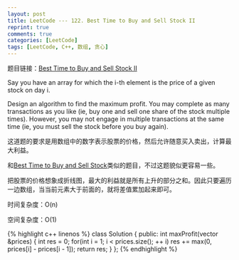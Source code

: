 ```yaml
---
layout: post
title: LeetCode --- 122. Best Time to Buy and Sell Stock II
reprint: true
comments: true
categories: [LeetCode]
tags: [LeetCode, C++, 数组, 贪心]
---
```



题目链接：[Best Time to Buy and Sell Stock II](https://oj.leetcode.com/problems/best-time-to-buy-and-sell-stock-ii/ ) 

Say you have an array for which the i-th element is the price of a given stock on day i. 

Design an algorithm to find the maximum profit. You may complete as many transactions as you like (ie, buy one and sell one share of the stock multiple times). However, you may not engage in multiple transactions at the same time (ie, you must sell the stock before you buy again). 

这道题的要求是用数组中的数字表示股票的价格，然后允许随意买入卖出，计算最大利益。

和[Best Time to Buy and Sell Stock](http://www.makuiyu.cn/2015/03/LeetCode_121.%20Best%20Time%20to%20Buy%20and%20Sell%20Stock/ )类似的题目，不过这题貌似更容易一些。

把股票的价格想象成折线图，最大的利益就是所有上升的部分之和。因此只要遍历一边数组，当当前元素大于前面的，就将差值累加起来即可。

时间复杂度：O(n)

空间复杂度：O(1)

{% highlight c++ linenos %}
class Solution
{
public:
    int maxProfit(vector<int> &prices)
    {
        int res = 0;
        for(int i = 1; i < prices.size(); ++ i)
            res += max(0, prices[i] - prices[i - 1]);
        return res;
    }
};
{% endhighlight %}
